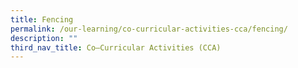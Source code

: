 ```yaml
---
title: Fencing
permalink: /our-learning/co-curricular-activities-cca/fencing/
description: ""
third_nav_title: Co–Curricular Activities (CCA)
---
```

